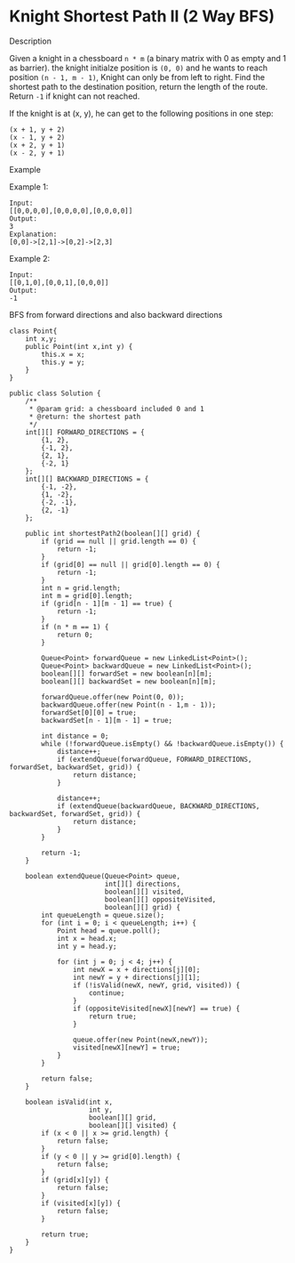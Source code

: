 # Knight Shortest Path II (2 Way BFS)

Description

Given a knight in a chessboard `n * m` (a binary matrix with 0 as empty and 1 as barrier). the knight initialze position is `(0, 0)` and he wants to reach position `(n - 1, m - 1)`, Knight can only be from left to right. Find the shortest path to the destination position, return the length of the route. Return `-1` if knight can not reached.

If the knight is at (x, y), he can get to the following positions in one step:

```
(x + 1, y + 2)
(x - 1, y + 2)
(x + 2, y + 1)
(x - 2, y + 1)
```

Example

Example 1:

```
Input:
[[0,0,0,0],[0,0,0,0],[0,0,0,0]]
Output:
3
Explanation:
[0,0]->[2,1]->[0,2]->[2,3]
```

Example 2:

```
Input:
[[0,1,0],[0,0,1],[0,0,0]]
Output:
-1
```

BFS from forward directions and also backward directions

```
class Point{
    int x,y;
    public Point(int x,int y) {
        this.x = x;
        this.y = y;
    }
}

public class Solution {
    /**
     * @param grid: a chessboard included 0 and 1
     * @return: the shortest path
     */
    int[][] FORWARD_DIRECTIONS = {
        {1, 2}, 
        {-1, 2}, 
        {2, 1},
        {-2, 1}
    };
    int[][] BACKWARD_DIRECTIONS = {
        {-1, -2},
        {1, -2}, 
        {-2, -1}, 
        {2, -1}
    };
    
    public int shortestPath2(boolean[][] grid) {
        if (grid == null || grid.length == 0) {
            return -1;
        }
        if (grid[0] == null || grid[0].length == 0) {
            return -1;
        }
        int n = grid.length;
        int m = grid[0].length;
        if (grid[n - 1][m - 1] == true) {
            return -1;
        }
        if (n * m == 1) {
            return 0;
        } 
        
        Queue<Point> forwardQueue = new LinkedList<Point>();
        Queue<Point> backwardQueue = new LinkedList<Point>();
        boolean[][] forwardSet = new boolean[n][m];
        boolean[][] backwardSet = new boolean[n][m];
        
        forwardQueue.offer(new Point(0, 0));
        backwardQueue.offer(new Point(n - 1,m - 1));
        forwardSet[0][0] = true;
        backwardSet[n - 1][m - 1] = true;
        
        int distance = 0;
        while (!forwardQueue.isEmpty() && !backwardQueue.isEmpty()) {
            distance++;
            if (extendQueue(forwardQueue, FORWARD_DIRECTIONS, forwardSet, backwardSet, grid)) {
                return distance;
            }
            
            distance++;
            if (extendQueue(backwardQueue, BACKWARD_DIRECTIONS, backwardSet, forwardSet, grid)) {
                return distance;
            }
        }
        
        return -1;
    }
    
    boolean extendQueue(Queue<Point> queue,
                        int[][] directions,
                        boolean[][] visited,
                        boolean[][] oppositeVisited,
                        boolean[][] grid) {
        int queueLength = queue.size();
        for (int i = 0; i < queueLength; i++) {
            Point head = queue.poll();
            int x = head.x;
            int y = head.y;

            for (int j = 0; j < 4; j++) {
                int newX = x + directions[j][0];
                int newY = y + directions[j][1];
                if (!isValid(newX, newY, grid, visited)) {
                    continue;
                }
                if (oppositeVisited[newX][newY] == true) {
                    return true;
                }
                
                queue.offer(new Point(newX,newY));
                visited[newX][newY] = true;
            }
        }
        
        return false;
    }

    boolean isValid(int x,
                    int y,
                    boolean[][] grid,
                    boolean[][] visited) {
        if (x < 0 || x >= grid.length) {
            return false;
        }
        if (y < 0 || y >= grid[0].length) {
            return false;
        }
        if (grid[x][y]) {
            return false;
        }
        if (visited[x][y]) {
            return false;
        }
        
        return true;
    }
}
```
